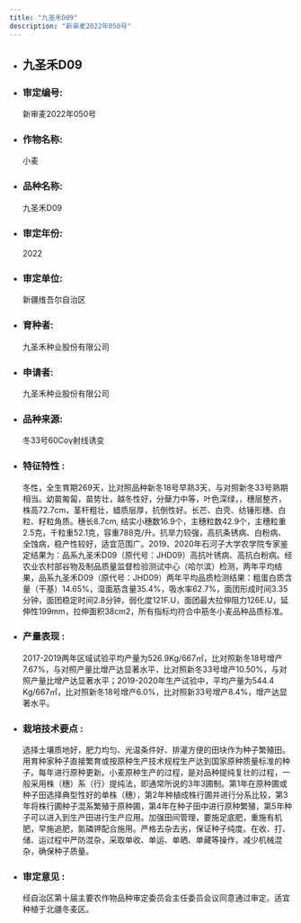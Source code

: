 ```yaml
---
title: "九圣禾D09"
description: "新审麦2022年050号"
---
```

* ## 九圣禾D09
* ###  审定编号:  
   新审麦2022年050号

*  ### 作物名称:  
   小麦

*   ###  品种名称: 
    九圣禾D09

*   ### 审定年份: 
    2022

*   ### 审定单位:  
    新疆维吾尔自治区

*   ### 育种者:  
    九圣禾种业股份有限公司

*   ### 申请者:  
    九圣禾种业股份有限公司

*   ### 品种来源:  
    冬33号60Coγ射线诱变

*   ### 特征特性 : 
    冬性，全生育期269天，比对照品种新冬18号早熟3天，与对照新冬33号熟期相当。幼苗匍匐，苗势壮，越冬性好，分蘖力中等，叶色深绿，，穗层整齐，株高72.7cm，茎杆粗壮，蜡质层厚，抗倒性好。长芒、白壳、纺锤形穗、白粒、籽粒角质。穗长8.7cm, 结实小穗数16.9个，主穗粒数42.9个，主穗粒重2.5克，千粒重52.1克，容重788克/升。抗旱力较强，高抗条锈病、白粉病、全蚀病，稳产性较好，适宜范围广。2019、2020年石河子大学农学院专家鉴定结果为：品系九圣禾D09（原代号：JHD09）高抗叶锈病、高抗白粉病。经农业农村部谷物及制品质量监督检验测试中心（哈尔滨）检测，两年平均结果，品系九圣禾D09（原代号：JHD09）两年平均品质检测结果：粗蛋白质含量（干基）14.65%，湿面筋含量35.4%，吸水率62.7%，面团形成时间3.35分钟，面团稳定时间2.8分钟，弱化度121F.U，面团最大拉伸阻力126E.U，延伸性199mm，拉伸面积38cm2，所有指标均符合中筋冬小麦品种品质标准。

*   ### 产量表现 : 
    2017-2019两年区域试验平均产量为526.9Kg/667㎡，比对照新冬18号增产7.67%，与对照产量比增产达显著水平，比对照新冬33号增产10.50%，与对照产量比增产达显著水平；2019-2020年生产试验中，平均产量为544.4 Kg/667㎡，比对照新冬18号增产6.0%，比对照新33号增产8.4%，增产达显著水平。

*   ### 栽培技术要点 : 
    选择土壤质地好，肥力均匀、光温条件好、排灌方便的田块作为种子繁殖田。用育种家种子直接繁育或按原种生产技术规程生产达到国家原种质量标准的种子。每年进行原种更新。小麦原种生产的过程，是对品种提纯复壮的过程，一般采用株（穗）系（行）提纯法，即通常所说的3年3圃制。第1年在原种圃或种子田选择典型性好的单株（穗），第2年种植成株行圃并进行分系比较，第3年将株行圃种子混系繁殖于原种圃，第4年在种子田中进行原种繁殖，第5年种子可以进入到生产田进行生产应用。加强田间管理，要施足底肥，重施有机肥，早施追肥，氮磷钾配合施用。严格去杂去劣，保证种子纯度。在收、打、储、运过程中严防混杂，采取单收、单运、单晒、单藏等操作，减少机械混杂，确保种子质量。

*   ### 审定意见 : 
    经自治区第十届主要农作物品种审定委员会主任委员会议同意通过审定。适宜种植于北疆冬麦区。

